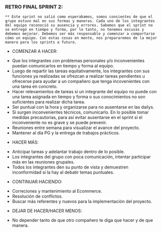 ### RETRO FINAL SPRINT 2:

    ** Este sprint no salió como esperabamos, somos consientes de que el grupo estuvo mal en sus formas y maneras. Cada uno de los integrantes del equipo reconoció su ausencia y errores. Sabemos que el sprint no se entregó en tiempo y forma, por lo tanto, no tenemos excusas y debemos mejorar. Debemos ser más responsable y comenzar a comportarse cómo un equipo. Con estas cosas en mente, nos prepararemos de la mejor manera para los sprints a futuro. 

  * COMENZAR A HACER:

  - Que los integrantes con problemas personales y/o inconvenientes puedan comunicarlos en tiempo y forma al equipo.
  - Luego de repartir las tareas equitativamente, los integrantes con sus funciones ya realizadas se ofrezcan a realizar tareas pendientes u ofrecerse para ayudar a un compañero que tenga incovenientes con una tarea en concreto.
  - Hacer relevamientos de tareas si un integrante del equipo no puede con una tarea asignada en tiempo y forma o sus conocimientos no son suficientes para realizar dicha tarea.
  - Ser puntual con la hora y organizarse para no ausentarse en las dailys.
  - Si surgen inconvenientes técnicos, comunicarlo. En lo posible tomar medidas precautorias, para así evitar ausentarse en el sprint si el inconveniente no es grave y se puede prevenir.
  - Reuniones entre semana para visualizar el avance del proyecto.
  - Mantener al día PG y la entrega de trabajos prácticos.

  * HACER MÁS:

  - Anticipar tareas y adelantar trabajo dentro de lo posible. 
  - Los integrantes del grupo con poca comunicación, intentar participar más en las reuniones grupales. 
  - Todos los integrantes den su punto de vista y demuestren inconformidad si la hay al debatir temas puntuales.

  * CONTINUAR HACIENDO: 

  - Correciones y mantenimiento al Ecommerce.
  - Resolución de conflictos.
  - Buscar más referentes y nuevos para la implementación del proyecto.

  * DEJAR DE HACER/HACER MENOS:
  
  - No depender tanto de que otro compañero te diga que hacer y de que manera.